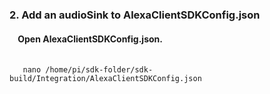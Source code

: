 <H3> 2. Add an audioSink to AlexaClientSDKConfig.json </H3>
<H4> &nbsp;&nbsp;&nbsp; Open AlexaClientSDKConfig.json. </H4>

<PRE>
 <CODE>
   nano /home/pi/sdk-folder/sdk-build/Integration/AlexaClientSDKConfig.json
 </CODE>
</PRE>

